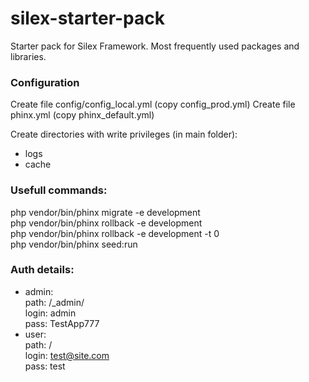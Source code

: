 # silex-starter-pack
Starter pack for Silex Framework. Most frequently used packages and libraries. 

### Configuration
Create file config/config_local.yml (copy config_prod.yml)
Create file phinx.yml (copy phinx_default.yml)

Create directories with write privileges (in main folder):  
- logs
- cache 

### Usefull commands:

php vendor/bin/phinx migrate -e development  
php vendor/bin/phinx rollback -e development  
php vendor/bin/phinx rollback -e development -t 0  
php vendor/bin/phinx seed:run

### Auth details:

- admin:  
    path: /_admin/  
    login: admin  
    pass: TestApp777  
- user:  
    path: /  
    login: test@site.com  
    pass: test  
